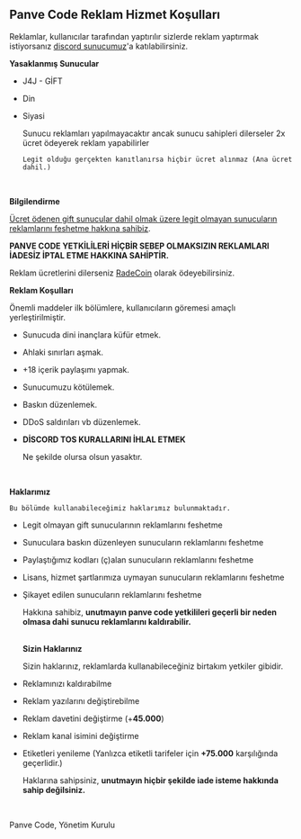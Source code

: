 ## Panve Code Reklam Hizmet Koşulları

Reklamlar, kullanıcılar tarafından yaptırılır sizlerde reklam yaptırmak istiyorsanız [discord sunucumuz](https://discord.gg/qPFmzrz9P3)'a katılabilirsiniz.

**Yasaklanmış Sunucular**

- J4J - GİFT 

- Din

- Siyasi

  Sunucu reklamları yapılmayacaktır ancak sunucu sahipleri dilerseler 2x ücret ödeyerek reklam yapabilirler

  `Legit olduğu gerçekten kanıtlanırsa hiçbir ücret alınmaz (Ana ücret dahil.)`

  ​	

**Bilgilendirme**

  <u>Ücret ödenen gift sunucular dahil olmak üzere legit olmayan sunucuların reklamlarını feshetme hakkına sahibiz</u>.

  **__PANVE CODE YETKİLİLERİ HİÇBİR SEBEP OLMAKSIZIN REKLAMLARI İADESİZ İPTAL ETME HAKKINA SAHİPTİR.__**

  Reklam ücretlerini dilerseniz [RadeCoin](https://discord.com/api/oauth2/authorize?client_id=837699825267900426&permissions=8&scope=bot) olarak ödeyebilirsiniz.

  

**Reklam Koşulları**

  Önemli maddeler ilk bölümlere, kullanıcıların göremesi amaçlı yerleştirilmiştir.

  

  - Sunucuda dini inançlara küfür etmek.

  - Ahlaki sınırları aşmak.

  - +18 içerik paylaşımı yapmak.

  - Sunucumuzu kötülemek.

  - Baskın düzenlemek.

  - DDoS saldırıları vb düzenlemek.

  - **__DİSCORD TOS KURALLARINI İHLAL ETMEK__**

    Ne şekilde olursa olsun yasaktır.

    ​	

**Haklarımız**

    Bu bölümde kullanabileceğimiz haklarımız bulunmaktadır.

    

  - Legit olmayan gift sunucularının reklamlarını feshetme

  - Sunuculara baskın düzenleyen sunucuların reklamlarını feshetme

  - Paylaştığımız kodları (ç)alan sunucuların reklamlarını feshetme

  - Lisans, hizmet şartlarımıza uymayan sunucuların reklamlarını feshetme

  - Şikayet edilen sunucuların reklamlarını feshetme

    Hakkına sahibiz, **unutmayın panve code yetkilileri geçerli bir neden olmasa dahi sunucu reklamlarını kaldırabilir.**

    ​	
**Sizin Haklarınız**

    Sizin haklarınız, reklamlarda kullanabileceğiniz birtakım yetkiler gibidir.

    

  - Reklamınızı kaldırabilme

  - Reklam yazılarını değiştirebilme

  - Reklam davetini değiştirme (+**45.000**)

  - Reklam kanal isimini değiştirme

  - Etiketleri yenileme (Yanlızca etiketli tarifeler için **+75.000** karşılığında geçerlidir.)

    Haklarına sahipsiniz, **unutmayın hiçbir şekilde iade isteme hakkında sahip değilsiniz.**

  ​	

  Panve Code,
  Yönetim Kurulu 

